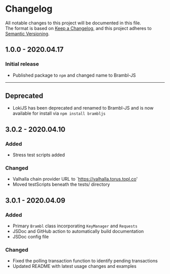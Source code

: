 # Changelog
All notable changes to this project will be documented in this file.<br/>
The format is based on [Keep a Changelog](https://keepachangelog.com/en/1.0.0/), and this project adheres to [Semantic Versioning](https://semver.org/spec/v2.0.0.html).<br/>
## 1.0.0 - 2020.04.17
### Initial release
* Published package to `npm` and changed name to Brambl-JS

---
## Deprecated
* LokiJS has been deprecated and renamed to Brambl-JS and is now available for install via `npm install brambljs`
## 3.0.2 - 2020.04.10
### Added
* Stress test scripts added
### Changed
* Valhalla chain provider URL to `https://valhalla.torus.topl.co'
* Moved testScripts beneath the tests/ directory
## 3.0.1 - 2020.04.09
### Added
* Primary `Brambl` class incorporating `KeyManager` and `Requests`
* JSDoc and GitHub action to automatically build documentation
* JSDoc config file
### Changed
* Fixed the polling transaction function to identify pending transactions
* Updated README with latest usage changes and examples